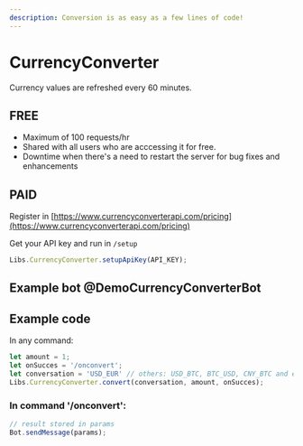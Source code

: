 ```yaml
---
description: Conversion is as easy as a few lines of code!
---
```


# CurrencyConverter

Currency values are refreshed every 60 minutes.

## FREE

* Maximum of 100 requests/hr
* Shared with all users who are acccessing it for free.
* Downtime when there's a need to restart the server for bug fixes and enhancements

## PAID

Register in [https://www.currencyconverterapi.com/pricing](https://www.currencyconverterapi.com/pricing)

Get your API key and run in `/setup`

```javascript
Libs.CurrencyConverter.setupApiKey(API_KEY);
```

## Example bot @DemoCurrencyConverterBot

## Example code

In any command:

```javascript
let amount = 1;
let onSucces = '/onconvert';
let conversation = 'USD_EUR' // others: USD_BTC, BTC_USD, CNY_BTC and etc...
Libs.CurrencyConverter.convert(conversation, amount, onSucces);
```

### In command '/onconvert':

```javascript
// result stored in params
Bot.sendMessage(params);
```




